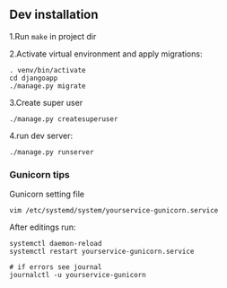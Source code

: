 

## Dev installation
1.Run `make` in project dir

2.Activate virtual environment and apply migrations:
```
. venv/bin/activate
cd djangoapp
./manage.py migrate
```
3.Create super user
```
./manage.py createsuperuser
```
4.run dev server:
```
./manage.py runserver
```


### Gunicorn tips
Gunicorn setting file
```
vim /etc/systemd/system/yourservice-gunicorn.service
```

After editings run:
```
systemctl daemon-reload
systemctl restart yourservice-gunicorn.service

# if errors see journal
journalctl -u yourservice-gunicorn
```